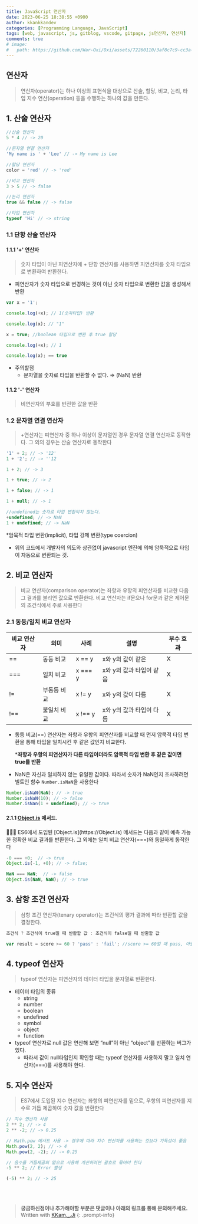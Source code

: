```yaml
---
title: JavaScript 연산자
date: 2023-06-25 18:38:55 +0900
author: kkankkandev
categories: [Programming Language, JavaScript]
tags: [web, javascript, js, gitblog, vscode, gitpage, js연산자, 연산자]     # TAG names should always be lowercase
comments: true
# image:
#   path: https://github.com/War-Oxi/Oxi/assets/72260110/3af8c7c9-cc3a-4fed-84d5-c736bad8ba53
---
```


## 연산자

> 연산자(operator)는 하나 이상의 표현식을 대상으로 산술, 할당, 비교, 논리, 타입 지수 연산(operation) 등을 수행하는 하나의 값을 만든다.
> 

## 1. 산술 연산자

```jsx
//산술 연산자
5 * 4 // -> 20

//문자열 연결 연산자
'My name is ' + 'Lee' // -> My name is Lee

//할당 연산자
color = 'red' // -> 'red'

//비교 연산자
3 > 5 // -> false

//논리 연산자
true && false // -> false

//타입 연산자
typeof 'Hi' // -> string
```

### 1.1 단항 산술 연산자

#### 1.1.1 '+' 연산자

> 숫자 타입이 아닌 피연산자에 + 단항 연산자를 사용하면 피연산자를 숫자 타입으로 변환하여 반환한다.

* 피연산자가 숫자 타입으로 변경하는 것이 아닌 숫자 타입으로 변환한 값을 생성해서 반환
> 

```jsx
var x = '1';

console.log(+x); // 1(숫자타입) 반환

console.log(x); // "1"

x = true; //boolean 타입으로 변환 후 true 할당

console.log(+x); // 1

console.log(x); == true
```

- 주의할점
    - 문자열을 숫자로 타입을 반환할 수 없다. ⇒ (NaN) 반환

#### 1.1.2 '-' 연산자

> 비연산자의 부호를 반전한 값을 반환
> 

### 1.2 문자열 연결 연산자

> +연산자는 피연산자 중 하나 이상이 문자열인 경우 문자열 연결 연산자로 동작한다. 
그 외의 경우는 산술 연산자로 동작한다
> 

```jsx
'1' + 2; // -> '12'
1 + '2'; // -> ''12

1 + 2; // -> 3

1 + true; // -> 2

1 + false; // -> 1

1 + null; // -> 1

//undefined는 숫자로 타입 변환되지 않는다.
+undefined; // -> NaN
1 + undefined; // -> NaN
```

*암묵적 타입 변환(implicit), 타입 강제 변환(type coercion)

- 위의 코드에서 개발자의 의도와 상관없이 javascript 엔진에 의해 암묵적으로 타입이 자동으로 변환되는 것.

## 2. 비교 연산자

> 비교 연산자(comparison operator)는 좌항과 우항의 피연산자를 비교한 다음 그 결과를 불리언 값으로 반환한다. 비교 연산자는 if문으나 for문과 같은 제어문의 조건식에서 주로 사용한다
> 

### 2.1 동등/일치 비교 연산자

| 비교 연산자 | 의미 | 사례 | 설명 | 부수 효과 |
| --- | --- | --- | --- | --- |
| == | 동등 비교 | x == y | x와 y의 값이 같은 | X |
| === | 일치 비교 | x === y | x와 y의 값과 타입이 같음 | X |
| != | 부동등 비교 | x != y | x와 y의 값이 다름 | X |
| !== | 불일치 비교 | x !== y | x와 y의 값과 타입이 다름 | X |
- 동등 비교(==) 연산자는 좌항과 우항의 피연산자를 비교할 때 먼저 암묵적 타입 변환을 통해 타입을 일치시킨 후 같은 값인지 비교한다.
    
    ***좌항과 우항의 피연산자가 다른 타입이더라도 암묵적 타입 변환 후 같은 값이면 true를 반환**
    
- NaN은 자신과 일치하지 않는 유일한 값이다. 따라서 숫자가 NaN인지 조사하려면 빌트인 함수 `Number.isNaN`을 사용한다

```jsx
Number.isNaN(NaN); // -> true
Number.isNaN(10); // -> false
Number.isNan(1 + undefined); // -> true
```

#### 2.1.1 [Object.is](https://Object.is) 메서드.

<aside>
👨🏽‍🦯 ES6에서 도입된 [Object.is](https://Object.is) 메서드는 다음과 같이 예측 가능한 정확한 비교 결과를 반환한다.
그 외에는 일치 비교 연산자(===)와 동일하게 동작한다

</aside>

```jsx
-0 === +0;  // -> true
Object.is(-1, +0); // -> false;

NaN === NaN;  // -> false
Object.is(NaN, NaN); // -> true
```

## 3. 삼항 조건 연산자

> 삼항 조건 연산자(tenary operator)는 조건식의 평가 결과에 따라 반환할 값을 결정한다.
> 

```jsx
조건식 ? 조건식이 true일 때 반활할 값 : 조건식이 false일 때 반환할 값

var result = score >= 60 ? 'pass' : 'fail'; //score >= 60일 때 pass, 아닐 때 fail
```

## 4. typeof 연산자

> typeof 연산자는 피연산자의 데이터 타입을 문자열로 반환한다.
> 
- 테이터 타입의 종류
    - string
    - number
    - boolean
    - undefined
    - symbol
    - object
    - function
- typeof 연산자로 null 값은 연산해 보면 “null”이 아닌 “object”를 반환하는 버그가 있다.
    - 따라서 값이 null타입인지 확인할 때는 typeof 연산자를 사용하지 말고 일치 연산자(===)를 사용해야 한다.

## 5. 지수 연산자

> ES7에서 도입된 지수 연산자는 좌항의 피연산자를 밑으로, 우항의 피연산자를 지수로 거듭 제곱하여 숫자 값을 반환한다
> 

```jsx
// 지수 연산자 사용
2 ** 2; // -> 4
2 ** -2; // -> 0.25

// Math.pow 메서드 사용 -> 경우에 따라 지수 연산자를 사용하는 것보다 가독성이 좋음
Math.pow(2, 2); // -> 4
Math.pow(2, -2); // -> 0.25

// 음수를 거듭제곱의 밑으로 사용해 계산하려면 괄호로 묶어야 한다
-5 ** 2; // Error 발생

(-5) ** 2; // -> 25
```

<br>
<br>

> <strong>궁금하신점이나 추가해야할 부분은 댓글이나 아래의 링크를 통해 문의해주세요.</strong>
> Written with [KKam.\_\.Ji](https://www.instagram.com/kkam._.ji/)
{: .prompt-info}